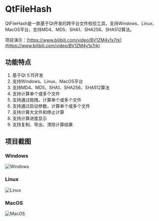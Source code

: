 # QtFileHash

QtFileHash是一款基于Qt开发的跨平台文件校验工具，支持Windows、Linux、MacOS平台，支持MD4、MD5、SHA1、SHA256、SHA512算法。

项目演示：[https://www.bilibili.com/video/BV1ZM4y1x7rk](https://www.bilibili.com/video/BV1ZM4y1x7rk)

## 功能特点

1. 基于Qt 5.15开发
2. 支持Windows、Linux、MacOS平台
3. 支持MD4、MD5、SHA1、SHA256、SHA512算法
4. 支持计算单个或多个文件
5. 支持通过拖拽，计算单个或多个文件
6. 支持通过启动参数，计算单个或多个文件
7. 支持计算大文件和停止计算
8. 支持计算进度显示
9. 支持复制、导出、清除计算结果

## 项目截图

### Windows

![Windows](https://s1.ax1x.com/2023/07/16/pCIEmdA.png)

### Linux

![Linux](https://s1.ax1x.com/2023/07/16/pCIEOYt.png)

### MacOS

![MacOS](https://s1.ax1x.com/2023/07/16/pCI2Imt.jpg)